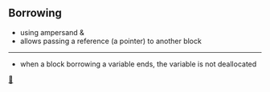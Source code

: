 ## Borrowing

* using ampersand &
* allows passing a reference (a pointer) to another block
---
* when a block borrowing a variable ends, the variable is not deallocated

[📒](https://doc.rust-lang.org/1.17.0/book/references-and-borrowing.html)